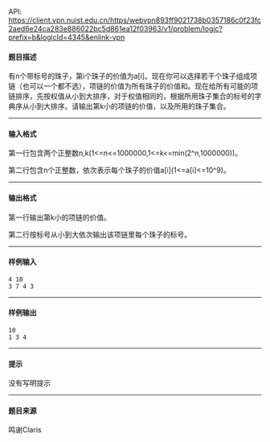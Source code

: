 API: https://client.vpn.nuist.edu.cn/https/webvpn893ff9021738b0357186c0f23fc2aed6e24ca283e886022bc5d861ea12f03963/v1/problem/logic?prefix=b&logicId=4345&enlink-vpn

#### 题目描述

有n个带标号的珠子，第i个珠子的价值为a\[i\]。现在你可以选择若干个珠子组成项链（也可以一个都不选），项链的价值为所有珠子的价值和。现在给所有可能的项链排序，先按权值从小到大排序，对于权值相同的，根据所用珠子集合的标号的字典序从小到大排序。请输出第k小的项链的价值，以及所用的珠子集合。

---

#### 输入格式

第一行包含两个正整数n,k(1<=n<=1000000,1<=k<=min(2^n,1000000))。

第二行包含n个正整数，依次表示每个珠子的价值a\[i\](1<=a\[i\]<=10^9)。

---

#### 输出格式

第一行输出第k小的项链的价值。

第二行按标号从小到大依次输出该项链里每个珠子的标号。

---

#### 样例输入
```
4 10
3 7 4 3
```

---

#### 样例输出
```
10
1 3 4
```

---

#### 提示

没有写明提示

---

#### 题目来源

鸣谢Claris
